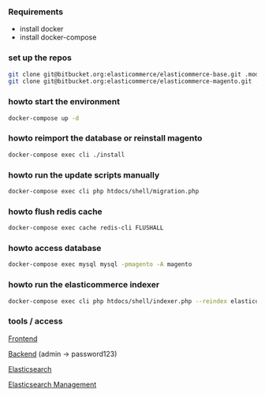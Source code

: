 ### Requirements 
 - install docker
 - install docker-compose

### set up the repos
```bash
git clone git@bitbucket.org:elasticommerce/elasticommerce-base.git .modman/elasticommerce-base
git clone git@bitbucket.org:elasticommerce/elasticommerce-magento.git .modman/elasticommerce-magento
```

### howto start the environment
```bash
docker-compose up -d
```

### howto reimport the database or reinstall magento
```bash
docker-compose exec cli ./install
```

### howto run the update scripts manually
```bash
docker-compose exec cli php htdocs/shell/migration.php
```

### howto flush redis cache
```bash
docker-compose exec cache redis-cli FLUSHALL
```

### howto access database
```bash
docker-compose exec mysql mysql -pmagento -A magento
```

### howto run the elasticommerce indexer
```bash
docker-compose exec cli php htdocs/shell/indexer.php --reindex elasticommerce
```

### tools / access
[Frontend](https://www.elasticommerce.dev/)


[Backend](https://www.elasticommerce.dev/index.php/admin/) (admin -> password123)


[Elasticsearch](http://localhost:9200/)


[Elasticsearch Management](http://localhost:9201/)
